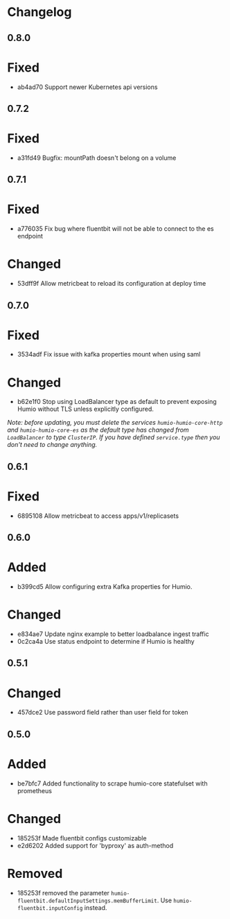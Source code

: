 # Changelog

## 0.8.0

# Fixed

- ab4ad70 Support newer Kubernetes api versions

## 0.7.2

# Fixed

- a31fd49 Bugfix: mountPath doesn't belong on a volume

## 0.7.1

# Fixed

- a776035 Fix bug where fluentbit will not be able to connect to the es endpoint

# Changed

- 53dff9f Allow metricbeat to reload its configuration at deploy time

## 0.7.0

# Fixed

- 3534adf Fix issue with kafka properties mount when using saml

# Changed

- b62e1f0 Stop using LoadBalancer type as default to prevent exposing Humio without TLS unless explicitly configured.

_Note: before updating, you must delete the services `humio-humio-core-http` and `humio-humio-core-es` as the default
type has changed from `LoadBalancer` to type `ClusterIP`. If you have defined `service.type` then you don't need to
change anything._

## 0.6.1

# Fixed

- 6895108 Allow metricbeat to access apps/v1/replicasets

## 0.6.0

# Added

- b399cd5 Allow configuring extra Kafka properties for Humio.

# Changed

- e834ae7 Update nginx example to better loadbalance ingest traffic
- 0c2ca4a Use status endpoint to determine if Humio is healthy

## 0.5.1

# Changed

- 457dce2 Use password field rather than user field for token

## 0.5.0

# Added

- be7bfc7 Added functionality to scrape humio-core statefulset with prometheus

# Changed

- 185253f Made fluentbit configs customizable
- e2d6202 Added support for 'byproxy' as auth-method

# Removed

- 185253f removed the parameter `humio-fluentbit.defaultInputSettings.memBufferLimit`. Use `humio-fluentbit.inputConfig`
 instead.
